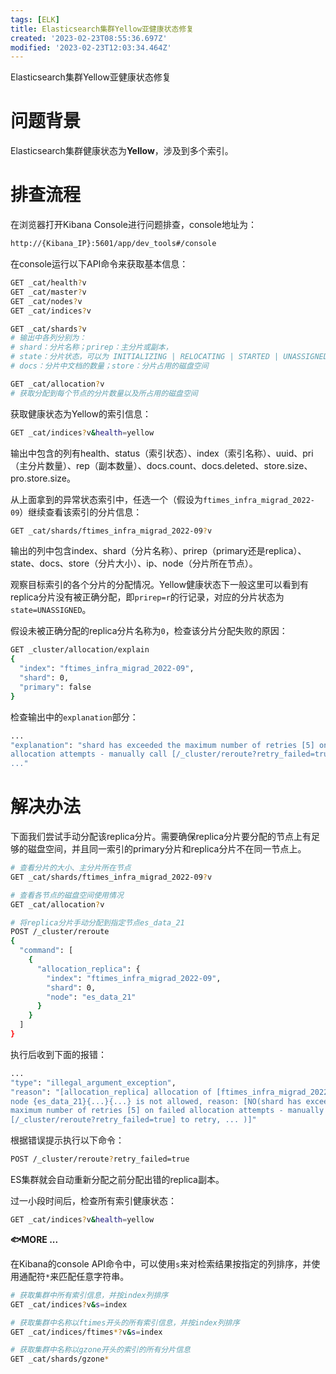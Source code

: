 ```yaml
---
tags: [ELK]
title: Elasticsearch集群Yellow亚健康状态修复
created: '2023-02-23T08:55:36.697Z'
modified: '2023-02-23T12:03:34.464Z'
---
```


Elasticsearch集群Yellow亚健康状态修复

# 问题背景
Elasticsearch集群健康状态为**Yellow**，涉及到多个索引。

# 排查流程
在浏览器打开Kibana Console进行问题排查，console地址为：
```bash
http://{Kibana_IP}:5601/app/dev_tools#/console
```

在console运行以下API命令来获取基本信息：
```bash
GET _cat/health?v
GET _cat/master?v
GET _cat/nodes?v
GET _cat/indices?v

GET _cat/shards?v
# 输出中各列分别为：
# shard：分片名称；prirep：主分片或副本，
# state：分片状态，可以为 INITIALIZING | RELOCATING | STARTED | UNASSIGNED
# docs：分片中文档的数量；store：分片占用的磁盘空间

GET _cat/allocation?v
# 获取分配到每个节点的分片数量以及所占用的磁盘空间
```

获取健康状态为Yellow的索引信息：
```bash
GET _cat/indices?v&health=yellow
```
输出中包含的列有health、status（索引状态）、index（索引名称）、uuid、pri（主分片数量）、rep（副本数量）、docs.count、docs.deleted、store.size、pro.store.size。

从上面拿到的异常状态索引中，任选一个（假设为`ftimes_infra_migrad_2022-09`）继续查看该索引的分片信息：
```bash
GET _cat/shards/ftimes_infra_migrad_2022-09?v
```
输出的列中包含index、shard（分片名称）、prirep（primary还是replica）、state、docs、store（分片大小）、ip、node（分片所在节点）。

观察目标索引的各个分片的分配情况。Yellow健康状态下一般这里可以看到有replica分片没有被正确分配，即`prirep=r`的行记录，对应的分片状态为`state=UNASSIGNED`。

假设未被正确分配的replica分片名称为`0`，检查该分片分配失败的原因：
```bash
GET _cluster/allocation/explain
{
  "index": "ftimes_infra_migrad_2022-09",
  "shard": 0,
  "primary": false
}
```

检查输出中的`explanation`部分：
```bash
...
"explanation": "shard has exceeded the maximum number of retries [5] on failed
allocation attempts - manually call [/_cluster/reroute?retry_failed=true] to retry,
..."
```

# 解决办法
下面我们尝试手动分配该replica分片。需要确保replica分片要分配的节点上有足够的磁盘空间，并且同一索引的primary分片和replica分片不在同一节点上。
```bash
# 查看分片的大小、主分片所在节点
GET _cat/shards/ftimes_infra_migrad_2022-09?v

# 查看各节点的磁盘空间使用情况
GET _cat/allocation?v

# 将replica分片手动分配到指定节点es_data_21
POST /_cluster/reroute
{
  "command": [
    {
      "allocation_replica": {
        "index": "ftimes_infra_migrad_2022-09",
        "shard": 0,
        "node": "es_data_21"
      }
    }
  ]
}
```

执行后收到下面的报错：
```bash
...
"type": "illegal_argument_exception",
"reason": "[allocation_replica] allocation of [ftimes_infra_migrad_2022-09][0] on
node {es_data_21}{...}{...} is not allowed, reason: [NO(shard has exceeded the 
maximum number of retries [5] on failed allocation attempts - manually call 
[/_cluster/reroute?retry_failed=true] to retry, ... )]"
```

根据错误提示执行以下命令：
```bash
POST /_cluster/reroute?retry_failed=true
```
ES集群就会自动重新分配之前分配出错的replica副本。

过一小段时间后，检查所有索引健康状态：
```bash
GET _cat/indices?v&health=yellow
```


**:fish:MORE ...**

在Kibana的console API命令中，可以使用`s`来对检索结果按指定的列排序，并使用通配符`*`来匹配任意字符串。
```bash
# 获取集群中所有索引信息，并按index列排序
GET _cat/indices?v&s=index

# 获取集群中名称以ftimes开头的所有索引信息，并按index列排序
GET _cat/indices/ftimes*?v&s=index

# 获取集群中名称以gzone开头的索引的所有分片信息
GET _cat/shards/gzone*
```

